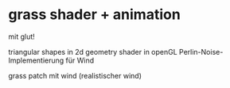 # grass shader + animation

mit glut!

triangular shapes in 2d
geometry shader in openGL
Perlin-Noise-Implementierung für Wind

grass patch mit wind (realistischer wind)
